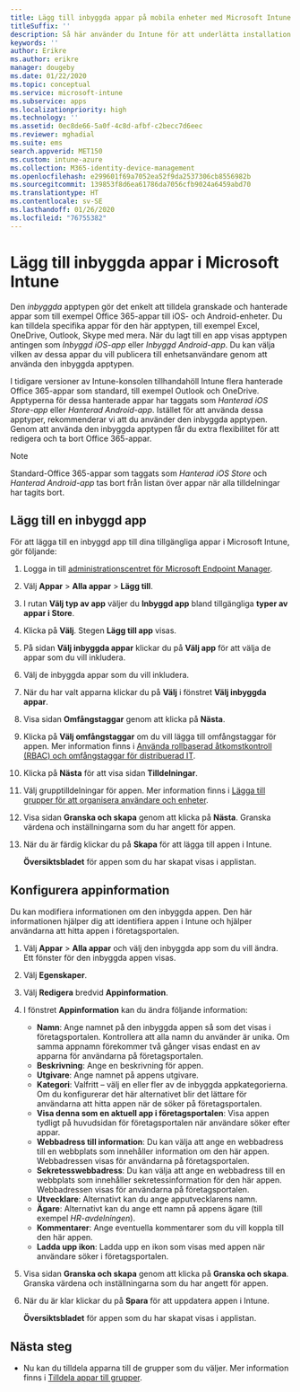```yaml
---
title: Lägg till inbyggda appar på mobila enheter med Microsoft Intune
titleSuffix: ''
description: Så här använder du Intune för att underlätta installation av inbyggda appar på mobila enheter.
keywords: ''
author: Erikre
ms.author: erikre
manager: dougeby
ms.date: 01/22/2020
ms.topic: conceptual
ms.service: microsoft-intune
ms.subservice: apps
ms.localizationpriority: high
ms.technology: ''
ms.assetid: 0ec8de66-5a0f-4c8d-afbf-c2becc7d6eec
ms.reviewer: mghadial
ms.suite: ems
search.appverid: MET150
ms.custom: intune-azure
ms.collection: M365-identity-device-management
ms.openlocfilehash: e299601f69a7052ea52f9da2537306cb8556982b
ms.sourcegitcommit: 139853f8d6ea61786da7056cfb9024a6459abd70
ms.translationtype: HT
ms.contentlocale: sv-SE
ms.lasthandoff: 01/26/2020
ms.locfileid: "76755382"
---
```

# <a name="add-built-in-apps-to-microsoft-intune"></a>Lägg till inbyggda appar i Microsoft Intune

Den *inbyggda* apptypen gör det enkelt att tilldela granskade och hanterade appar som till exempel Office 365-appar till iOS- och Android-enheter. Du kan tilldela specifika appar för den här apptypen, till exempel Excel, OneDrive, Outlook, Skype med mera. När du lagt till en app visas apptypen antingen som *Inbyggd iOS-app* eller *Inbyggd Android-app*. Du kan välja vilken av dessa appar du vill publicera till enhetsanvändare genom att använda den inbyggda apptypen.

I tidigare versioner av Intune-konsolen tillhandahöll Intune flera hanterade Office 365-appar som standard, till exempel Outlook och OneDrive. Apptyperna för dessa hanterade appar har taggats som *Hanterad iOS Store-app* eller *Hanterad Android-app*. Istället för att använda dessa apptyper, rekommenderar vi att du använder den inbyggda apptypen. Genom att använda den inbyggda apptypen får du extra flexibilitet för att redigera och ta bort Office 365-appar.

>[!NOTE]
>Standard-Office 365-appar som taggats som *Hanterad iOS Store* och *Hanterad Android-app* tas bort från listan över appar när alla tilldelningar har tagits bort.

## <a name="add-a-built-in-app"></a>Lägg till en inbyggd app

För att lägga till en inbyggd app till dina tillgängliga appar i Microsoft Intune, gör följande:
1. Logga in till [administrationscentret för Microsoft Endpoint Manager](https://go.microsoft.com/fwlink/?linkid=2109431).
2. Välj **Appar** > **Alla appar** > **Lägg till**.
3. I rutan **Välj typ av app** väljer du **Inbyggd app** bland tillgängliga **typer av appar i Store**.
4. Klicka på **Välj**. Stegen **Lägg till app** visas.
5. På sidan **Välj inbyggda appar** klickar du på **Välj app** för att välja de appar som du vill inkludera.
6. Välj de inbyggda appar som du vill inkludera. 
7. När du har valt apparna klickar du på **Välj** i fönstret **Välj inbyggda appar**.
8. Visa sidan **Omfångstaggar** genom att klicka på **Nästa**.
9. Klicka på **Välj omfångstaggar** om du vill lägga till omfångstaggar för appen. Mer information finns i [Använda rollbaserad åtkomstkontroll (RBAC) och omfångstaggar för distribuerad IT](~/fundamentals/scope-tags.md).
10. Klicka på **Nästa** för att visa sidan **Tilldelningar**.
11. Välj grupptilldelningar för appen. Mer information finns i [Lägga till grupper för att organisera användare och enheter](~/fundamentals/groups-add.md). 
12. Visa sidan **Granska och skapa** genom att klicka på **Nästa**. Granska värdena och inställningarna som du har angett för appen.
13. När du är färdig klickar du på **Skapa** för att lägga till appen i Intune.

    **Översiktsbladet** för appen som du har skapat visas i applistan.

## <a name="configure-app-information"></a>Konfigurera appinformation

Du kan modifiera informationen om den inbyggda appen. Den här informationen hjälper dig att identifiera appen i Intune och hjälper användarna att hitta appen i företagsportalen.
1. Välj **Appar** > **Alla appar** och välj den inbyggda app som du vill ändra.  
   Ett fönster för den inbyggda appen visas.
2. Välj **Egenskaper**.
3. Välj **Redigera** bredvid **Appinformation**.
4. I fönstret **Appinformation** kan du ändra följande information:
    - **Namn**: Ange namnet på den inbyggda appen så som det visas i företagsportalen. Kontrollera att alla namn du använder är unika. Om samma appnamn förekommer två gånger visas endast en av apparna för användarna på företagsportalen.
    - **Beskrivning**: Ange en beskrivning för appen. 
    - **Utgivare**: Ange namnet på appens utgivare.
    - **Kategori**: Valfritt – välj en eller fler av de inbyggda appkategorierna. Om du konfigurerar det här alternativet blir det lättare för användarna att hitta appen när de söker på företagsportalen.
    - **Visa denna som en aktuell app i företagsportalen**: Visa appen tydligt på huvudsidan för företagsportalen när användare söker efter appar.
    - **Webbadress till information**: Du kan välja att ange en webbadress till en webbplats som innehåller information om den här appen. Webbadressen visas för användarna på företagsportalen.
    - **Sekretesswebbadress**: Du kan välja att ange en webbadress till en webbplats som innehåller sekretessinformation för den här appen. Webbadressen visas för användarna på företagsportalen.
    - **Utvecklare**: Alternativt kan du ange apputvecklarens namn.
    - **Ägare**: Alternativt kan du ange ett namn på appens ägare (till exempel *HR-avdelningen*).
    - **Kommentarer**: Ange eventuella kommentarer som du vill koppla till den här appen.
    - **Ladda upp ikon**: Ladda upp en ikon som visas med appen när användare söker i företagsportalen.
5. Visa sidan **Granska och skapa** genom att klicka på **Granska och skapa**. Granska värdena och inställningarna som du har angett för appen.
13. När du är klar klickar du på **Spara** för att uppdatera appen i Intune.

    **Översiktsbladet** för appen som du har skapat visas i applistan.

## <a name="next-steps"></a>Nästa steg

- Nu kan du tilldela apparna till de grupper som du väljer. Mer information finns i [Tilldela appar till grupper](apps-deploy.md).
